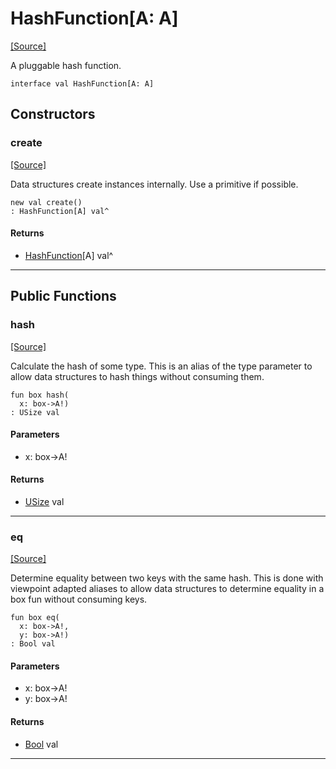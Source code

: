 # HashFunction\[A: A\]
<span class="source-link">[[Source]](src/collections/hashable.md#L-0-17)</span>

A pluggable hash function.


```pony
interface val HashFunction[A: A]
```

## Constructors

### create
<span class="source-link">[[Source]](src/collections/hashable.md#L-0-21)</span>


Data structures create instances internally. Use a primitive if possible.


```pony
new val create()
: HashFunction[A] val^
```

#### Returns

* [HashFunction](collections-HashFunction.md)\[A\] val^

---

## Public Functions

### hash
<span class="source-link">[[Source]](src/collections/hashable.md#L-0-26)</span>


Calculate the hash of some type. This is an alias of the type parameter to
allow data structures to hash things without consuming them.


```pony
fun box hash(
  x: box->A!)
: USize val
```
#### Parameters

*   x: box->A!

#### Returns

* [USize](builtin-USize.md) val

---

### eq
<span class="source-link">[[Source]](src/collections/hashable.md#L-0-32)</span>


Determine equality between two keys with the same hash. This is done with
viewpoint adapted aliases to allow data structures to determine equality
in a box fun without consuming keys.


```pony
fun box eq(
  x: box->A!,
  y: box->A!)
: Bool val
```
#### Parameters

*   x: box->A!
*   y: box->A!

#### Returns

* [Bool](builtin-Bool.md) val

---


